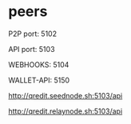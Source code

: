 # peers


P2P port: 5102

API port: 5103

WEBHOOKS: 5104

WALLET-API: 5150


http://qredit.seednode.sh:5103/api

http://qredit.relaynode.sh:5103/api

